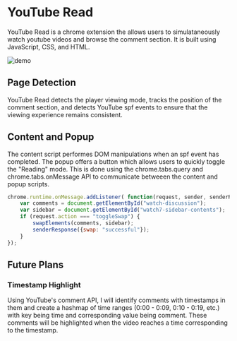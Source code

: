 # YouTube Read

YouTube Read is a chrome extension the allows users to simulataneously watch youtube videos and browse the comment section. It is  built using JavaScript, CSS, and HTML.

[demo]: ./read_demo.gif

![demo]
## Page Detection

YouTube Read detects the player viewing mode, tracks the position of the comment section, and detects YouTube spf events to ensure that the viewing experience remains consistent.

## Content and Popup

The content script performes DOM manipulations when an spf event has completed. The popup offers a button which allows users to quickly toggle the "Reading" mode. This is done using the chrome.tabs.query and chrome.tabs.onMessage API to communicate betweeen the content and popup scripts.

```javascript
chrome.runtime.onMessage.addListener( function(request, sender, senderResponse) {
    var comments = document.getElementById("watch-discussion");
    var sidebar = document.getElementById("watch7-sidebar-contents");
    if (request.action === "toggleSwap") {
        swapElements(comments, sidebar);
        senderResponse({swap: "successful"});
    }
});
```

## Future Plans

### Timestamp Highlight

Using YouTube's comment API, I will identify comments with timestamps in them and create a hashmap of time ranges (0:00 - 0:09, 0:10 - 0:19, etc.) with key being time and corresponding value being comment. These comments will be highlighted when the video reaches a time corresponding to the timestamp.